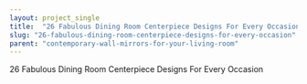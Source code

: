 ```yaml
---
layout: project_single
title:  "26 Fabulous Dining Room Centerpiece Designs For Every Occasion"
slug: "26-fabulous-dining-room-centerpiece-designs-for-every-occasion"
parent: "contemporary-wall-mirrors-for-your-living-room"
---
```

26 Fabulous Dining Room Centerpiece Designs For Every Occasion